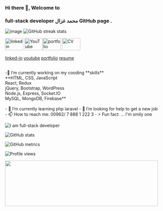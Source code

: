 ### Hi there 👋, Welcome to 
### full-stack developer  محمد غزال GitHub page . 

![image](https://user-images.githubusercontent.com/69714442/151793100-322f76ad-9b4d-432b-b184-371a934e4d2f.png)
![GitHub streak stats](https://github-readme-streak-stats.herokuapp.com/?user=Mohammad-Ghazal)  

 [<img src='https://cdn-icons-png.flaticon.com/512/174/174857.png' alt='linkedin' height='40' width='60'>](https://www.linkedin.com/in/mohammad-g-ghazal/) [<img src='https://upload.wikimedia.org/wikipedia/commons/0/09/YouTube_full-color_icon_%282017%29.svg' alt='YouTube' height='40' width='60'>](https://www.youtube.com/channel/UCt-0Wm2j7mvCP5MCic_EA1Q)[<img src='https://www.pinclipart.com/picdir/big/181-1814767_person-svg-png-icon-free-download-profile-icon.png' alt='portfolio' height='40' width='60'>](https://mohammad-ghazal.github.io/Ghazal-Portfolio/) [<img src='https://cdn-icons-png.flaticon.com/512/3135/3135800.png' alt='CV' height='40' width='60'>](https://1drv.ms/b/s!ArYGPvajeBNNgQjWA-JglJMaTMvd?e=QlmqeK) 
 

 
 
[linked-in](https://www.linkedin.com/in/mohammad-g-ghazal/) 
[youtube](https://www.youtube.com/channel/UCt-0Wm2j7mvCP5MCic_EA1Q) 
[portfolio](https://mohammad-ghazal.github.io/Ghazal-Portfolio/) 
[resume](https://1drv.ms/b/s!ArYGPvajeBNNgQjWA-JglJMaTMvd?e=QlmqeK) 


 





<br>
-🔭 I’m currently working on my cooding **skills**
<br>
**HTML, CSS, JavaScript
<br>
React, Redux
<br>
jQuery, Bootstrap, WordPress
<br>
Node.js, Express, Socket.IO
<br>
MySQL, MongoDB, Firebase**
<br>
<br>
- 🌱 I’m currently learning php laravel
- 🤔 I’m looking for help to get a new job
- 📫 How to reach me: 00962/ 7 888 1 222 3
- ⚡ Fun fact: ... I'm smily one 



![I am full-stack developer](https://media-exp1.licdn.com/dms/image/C4D16AQEHmodmBhqeyQ/profile-displaybackgroundimage-shrink_350_1400/0/1609525251539?e=1649289600&v=beta&t=2rldBL4azXo8AmBrTZ-NLoSr7nuTB75hXyS8tEDksLE)






![GitHub stats](https://github-readme-stats.vercel.app/api?username=Mohammad-Ghazal&show_icons=true)  

![GitHub metrics](https://metrics.lecoq.io/Mohammad-Ghazal)  


![Profile views](https://gpvc.arturio.dev/Mohammad-Ghazal)  





<img src="https://raw.githubusercontent.com/matfantinel/matfantinel/master/waves.svg" width="100%" height="150">
